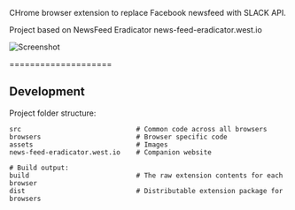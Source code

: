 

CHrome browser extension to replace Facebook newsfeed with SLACK API.

Project based on NewsFeed Eradicator
news-feed-eradicator.west.io

![Screenshot](https://raw.githubusercontent.com/jordwest/news-feed-eradicator/master/assets/NFSwapper.png)

====================

Development
-----------
Project folder structure:

    src                             # Common code across all browsers
    browsers                        # Browser specific code
    assets                          # Images
    news-feed-eradicator.west.io    # Companion website

    # Build output:
    build                           # The raw extension contents for each browser
    dist                            # Distributable extension package for browsers
